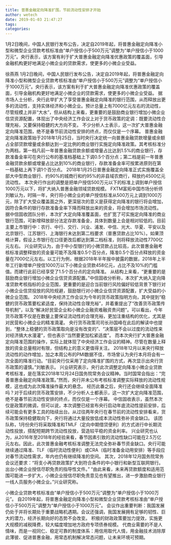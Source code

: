```yaml
---
title: 普惠金融定向降准扩围，节前流动性安排才开始
author: wetech
date: 2019-01-03 21:47:27
tags: 
categories: 
---
```

1月2日晚间，中国人民银行发布公告，决定自2019年起，将普惠金融定向降准小型和微型企业贷款考核标准由“单户授信小于500万元”调整为“单户授信小于1000万元”。央行表示，该方案有利于扩大普惠金融定向降准优惠政策的覆盖面，引导金融机构更好地满足小微企业的贷款需求，使更多的小微企业受益。
<!-- more -->
徐燕燕
1月2日晚间，中国人民银行发布公告，决定自2019年起，将普惠金融定向降准小型和微型企业贷款考核标准由“单户授信小于500万元”调整为“单户授信小于1000万元”。央行表示，该方案有利于扩大普惠金融定向降准优惠政策的覆盖面，引导金融机构更好地满足小微企业的贷款需求，使更多的小微企业受益。
据市场人士分析，央行此举扩大了享受普惠金融定向降准的银行范围，从而释放出更多的流动性，支持实体经济和小微企业。预计总量上有7000亿元左右的流动性，尽管规模上并非“大水”，但从结构上来看，更重要的是鼓励商业银行增加小微企业信贷资源配置，体现出了中央经济工作会议上对于货币政策的定调：既要流动性合理充裕，又要保持稳健的大方向不变。
不少分析人士表示，这一次扩大普惠金融定向降准范围，绝不是春节前流动性安排的终点，而仅仅是一个序幕。
普惠金融定向降准政策始于2018年1月25日，当时央行决定统一向普惠金融贷款增量或余额占全部贷款增量或余额达到一定比例的商业银行实施定向降准政策。其考核标准分为两档，第一档凡前一年普惠金融贷款余额或增量占比达到1.5%的商业银行，存款准备金率可在央行公布的基准档基础上下调0.5个百分点；第二档是前一年普惠金融贷款余额或增量占比达到10%的商业银行，存款准备金率可按累进原则在第一档基础上再下调1个百分点。
2018年1月25日普惠金融定向降准正式实施覆盖全部大中型商业银行、约90%的城商行和约95%的非县域农商行，释放约4500亿元流动性。
本次央行作出的调整是把单户授信500万元以下的标准上调到单户授信1000万元以下，将扩大纳入普惠金融领域贷款规模。
FXTM富拓中国市场分析师刘敏认为，时隔一年，央行将小微企业的单户授信标准从500万元上调到1000万元，除了扩大受众覆盖面之外，更深层次的意义是获得定向降准的银行将会增加，因符合条件的银行存款准备金率下降而释放出来的资金，将会增加市场流动性。
据中信固收团队分析，本次扩大定向降准覆盖面，也扩宽了可实施定向降准的商业银行范围，可新增释放部分法定存款准备金，具体到数量上会是相对较低的。目前主要上市银行中：农行、中行、交行、兴业、浦发、中信、光大、华夏、平安以及北京银行、江苏银行、上海银行未达到第二档要求（普惠贷款占比10%）。如果顶格计算，假设上市银行在口径更改后都达到第二档标准，则将释放流动性7700亿元左右。
兴业研究认为，由于中小型银行的小微贷款占比较高，此次普惠金融考核标准调整释放的资金量可能不及降准0.5个百分点，降准0.5个百分点释放的资金量在7000亿元左右。以工行为例，根据2018年半年报中披露的数据，2018年上半年工行新增单户授信1000万以下小微企业贷款458亿元，占比不及10%的门槛值。而建行此前已经享受了1.5个百分点的定向降准。
从结构上来看，“更重要的是鼓励商业银行增加小微企业信贷资源配置。”中信固收分析称，本次扩大纳入定向降准贷款考核指标的企业范围，更重要的是迎合当前银行风险偏好较低背景下银行对小微企业信贷投放的风险规避，鼓励银行对小微企业信贷资源配置，扩大受益的小微企业范围。
2018年中央经济工作会议为今年的货币政策指明方向，其中提到“稳健的货币政策要松紧适度，保持流动性合理充裕”，并着重提出了“改善货币政策传导机制”，以及“解决好民营企业和小微企业融资难融资贵问题”。可以看出，今年货币政策不仅是在数量上要保证流动性的合理充裕，更加注重结构的优化，尤其是对民营和小微企业的精准滴灌。
央行货币政策司司长孙国峰在此后的解读中也提到，“整体上稳健的货币政策取向是没有改变的”、“决策层不会以过度的流动性来对经济搞大水漫灌”，但也表示“当然要更加松紧适度”。
而本次央行扩大普惠金融定向降准范围的操作，实际上就体现了中央经济工作会议的精神。尽管在数量上释放的资金总量相对有限，但结构上的意义更值得关注。
2018年12月以来央行释放流动性的动作增加，加之本周公布的PMI数据不佳，市场曾认为央行本月将会有一次全面的降准行动。“目前央行仅采用了定向降准扩围的方式，再次显示出央行货币政策的谨慎。”刘敏表示。
兴业研究表示，央行此次调整定向降准小微企业贷款考核标准，是在落实2018年12月24日国务院常务会议精神。当时国常会指出：“完善普惠金融定向降准政策。”然而，央行并未公布考核标准调整实际释放的流动性规模，这也成为此次降准操作最大的悬念。
经历此番之后，央行还会继续全面降准吗？对于后续的货币政策安排，不少分析人士都表示，这一次扩大定向降准范围，绝不是春节前流动性安排的终点，而仅仅是一个序幕。
中信固收表示，虽然本次仅是政策的微调，但可以说，本次调整已经宣布央行启动年底流动性提前安排，后续可能会有更多工具的陆续出台。从过往两年央行在春节前的流动性安排看来，货币政策保持稳健取向下，央行将通过大量投放低成本流动性弥补资金缺口。
该团队称，1月份央行将采取降准和TMLF（定向中期借贷便利）的方式进行中长期流动性投放，搭配短期跨节流动性投放，营造较平稳的资金利率。
兴业研究也认为，从2016年至2018年的经验来看，春节因素引致的流动性缺口可能在2.5万亿元左右。因此，此次普惠金融考核标准调整无法完全弥补春节资金缺口。央行可能继续通过降准、TLF（临时流动性便利）或CRA（临时准备金动用安排）等手段应对春节流动性需求，年内也仍有继续降准的空间。
其次，2018年12月国务院常务会议还要求：“将支小再贷款政策扩大到符合条件的中小银行和新型互联网银行。出台小微企业授信尽职免责的指导性文件。”
“由此来看，未来再贷款额度和适用范围可能进一步扩大，小微企业授信尽职免责意见也有望推出，进一步激励商业银行一线人员服务小微企业。”兴业研究称。
 
 
小微企业贷款考核标准由“单户授信小于500万元”调整为“单户授信小于1000万元”。
自2019年起，将普惠金融定向降准小型和微型企业贷款考核标准由“单户授信小于500万元”调整为“单户授信小于1000万元”。
会议作出重要判断：我国发展仍处于并将长期处于重要战略机遇期。会议还强调，我国发展拥有足够的韧性、巨大的潜力，经济长期向好的态势不会改变。
积极的财政政策要加力提效，实施更大规模的减税降费，较大幅度增加地方政府专项债券规模。
代商业需要的不是人情味，而是一视同仁、稳定可靠的制度体系：用信用取代人情，用金融技术消除厚此薄彼、促进普惠金融，用常态机制解决常态问题，让未来环境可预期。

